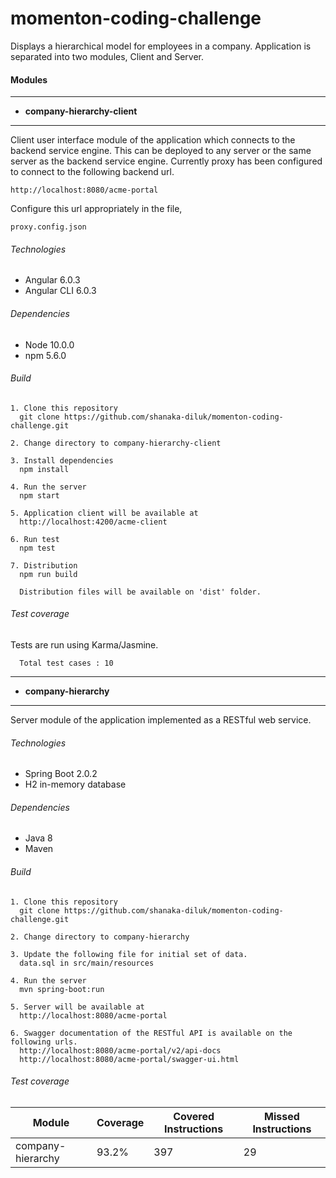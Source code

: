 # momenton-coding-challenge

Displays a hierarchical model for employees in a company. Application is separated into two modules, Client and Server.

#### Modules
---
- **company-hierarchy-client**
---

  Client user interface module of the application which connects to the backend service engine. This can be deployed to any server or the same server as the backend service engine. Currently proxy has been configured to connect to the following backend url.

  ```
  http://localhost:8080/acme-portal
  ```
  Configure this url appropriately in the file,

  ```
  proxy.config.json
  ```
###### Technologies
  - Angular 6.0.3
  - Angular CLI 6.0.3

###### Dependencies
  - Node 10.0.0
  - npm 5.6.0

###### Build

  ```
  1. Clone this repository
    git clone https://github.com/shanaka-diluk/momenton-coding-challenge.git

  2. Change directory to company-hierarchy-client

  3. Install dependencies
    npm install

  4. Run the server
    npm start

  5. Application client will be available at
    http://localhost:4200/acme-client

  6. Run test
    npm test

  7. Distribution
    npm run build

    Distribution files will be available on 'dist' folder.
  ```

###### Test coverage
  Tests are run using Karma/Jasmine.
```
  Total test cases : 10
```
---
- **company-hierarchy**
---
Server module of the application implemented as a RESTful web service.


###### Technologies
- Spring Boot 2.0.2
- H2 in-memory database

###### Dependencies
- Java 8
- Maven

###### Build

```
1. Clone this repository
  git clone https://github.com/shanaka-diluk/momenton-coding-challenge.git

2. Change directory to company-hierarchy

3. Update the following file for initial set of data.
  data.sql in src/main/resources

4. Run the server
  mvn spring-boot:run

5. Server will be available at
  http://localhost:8080/acme-portal

6. Swagger documentation of the RESTful API is available on the following urls.
  http://localhost:8080/acme-portal/v2/api-docs
  http://localhost:8080/acme-portal/swagger-ui.html
```

###### Test coverage

| Module            | Coverage | Covered Instructions | Missed Instructions |
| ----------------- | -------- | -------------------- | ------------------- |
| company-hierarchy | 93.2%    | 397                  | 29                  |
